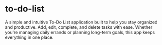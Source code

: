 # to-do-list
A simple and intuitive To-Do List application built to help you stay organized and productive. Add, edit, complete, and delete tasks with ease. Whether you're managing daily errands or planning long-term goals, this app keeps everything in one place.
